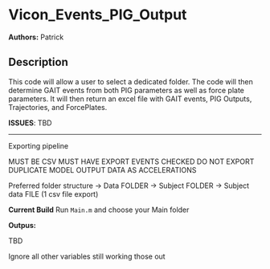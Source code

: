 # Vicon_Events_PIG_Output

**Authors:** Patrick

## Description

This code will allow a user to select a dedicated folder. The code will then determine GAIT events from both PIG parameters as well as force plate parameters. It will then return an excel file with GAIT events, PIG Outputs, Trajectories, and ForcePlates.

**ISSUES**: TBD

--------------------------------------------------------------------------------------------------

Exporting pipeline

MUST BE CSV
MUST HAVE EXPORT EVENTS CHECKED
DO NOT EXPORT DUPLICATE MODEL OUTPUT DATA AS ACCELERATIONS


Preferred folder structure -> Data FOLDER -> Subject FOLDER -> Subject data FILE (1 csv file export)


**Current Build** Run `Main.m` and choose your Main folder

**Outpus:** 

TBD

Ignore all other variables still working those out





